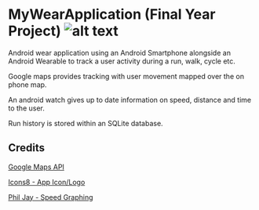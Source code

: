 # MyWearApplication (Final Year Project) ![alt text][logo] 

Android wear application using an Android Smartphone alongside an Android Wearable to track a user activity during a run, walk, cycle etc.

Google maps provides tracking with user movement mapped over the on phone map.

An android watch gives up to date information on speed, distance and time to the user.

Run history is stored within an SQLite database.

## Credits

[Google Maps API](https://developers.google.com/maps/documentation/android-api/ "Google Maps")

[Icons8 - App Icon/Logo](https://icons8.com/ "Android Icon")

[Phil Jay - Speed Graphing](https://www.numetriclabz.com/android-line-chart-using-mpandroidchart-tutorial/ "Phil Jay")

[logo]: https://github.com/DarraghMeehan/MyWearApplication/blob/master/mobile/src/main/res/mipmap-hdpi/ic_launcher.png "Logo Title Text 1"
